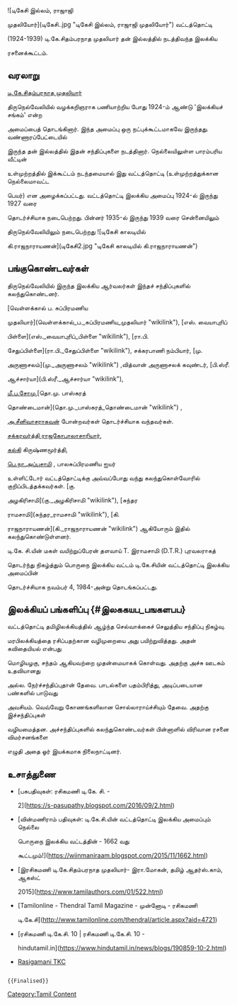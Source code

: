 ![டிகேசி இல்லம், ராஜாஜி
முதலியோர்](டிகேசி..jpg "டிகேசி இல்லம், ராஜாஜி முதலியோர்") வட்டத்தொட்டி
(1924-1939) டி.கே.சிதம்பரநாத முதலியார் தன் இல்லத்தில் நடத்திவந்த இலக்கிய
ரசனைக்கூட்டம்.

## வரலாறு

[டி.கே.சிதம்பரநாத முதலியார்](டி.கே.சிதம்பரநாத_முதலியார் "wikilink")
திருநெல்வேலியில் வழக்கறிஞராக பணியாற்றிய போது 1924-ம் ஆண்டு 'இலக்கியச் சங்கம்\' என்ற
அமைப்பைத் தொடங்கினார். இந்த அமைப்பு ஒரு நட்புக்கூட்டமாகவே இருந்தது. வண்ணாரப்பேட்டையில்
இருந்த தன் இல்லத்தில் இதன் சந்திப்புகளை நடத்தினார். நெல்லையிலுள்ள பாரம்பரிய வீட்டின்
உள்முற்றத்தில் இக்கூட்டம் நடந்தமையால் இது வட்டத்தொட்டி (உள்முற்றத்துக்கான நெல்லைமாவட்ட
பெயர்) என அழைக்கப்பட்டது. வட்டத்தொட்டி இலக்கிய அமைப்பு 1924-ல் இருந்து 1927 வரை
தொடர்ச்சியாக நடைபெற்றது. பின்னர் 1935-ல் இருந்து 1939 வரை சென்னையிலும்
திருநெல்வேலியிலும் நடைபெற்றது ![டிகேசி காலடியில்
கி.ராஜநாராயணன்](டிகேசி2.jpg "டிகேசி காலடியில் கி.ராஜநாராயணன்")

## பங்குகொண்டவர்கள்

திருநெல்வேலியில் இருந்த இலக்கிய ஆர்வலர்கள் இந்தச் சந்திப்புகளில் கலந்துகொண்டனர்.
[வெள்ளக்கால் ப. சுப்பிரமணிய
முதலியார்](வெள்ளக்கால்_ப._சுப்பிரமணிய_முதலியார் "wikilink"), [எஸ். வையாபுரிப்
பிள்ளை](எஸ்._வையாபுரிப்_பிள்ளை "wikilink"), [ரா.பி.
சேதுப்பிள்ளை](ரா.பி._சேதுப்பிள்ளை "wikilink"), சக்கரபாணி நம்பியார், [மு.
அருணாசலம்](மு._அருணாசலம் "wikilink") ,வித்வான் அருணாசலக் கவுண்டர், [பி.ஸ்ரீ.
ஆச்சார்யா](பி.ஸ்ரீ._ஆச்சார்யா "wikilink"),
[மீ.ப.சோமு](மீ.ப.சோமு "wikilink"),[தொ.மு. பாஸ்கரத்
தொண்டைமான்](தொ.மு._பாஸ்கரத்_தொண்டைமான் "wikilink") ,
[அ.சீனிவாசராகவன்](அ.சீனிவாசராகவன் "wikilink") போன்றவர்கள் தொடர்ச்சியாக வந்தவர்கள்.
[சக்கரவர்த்தி ராஜகோபாலாசாரியார்](சக்கரவர்த்தி_ராஜகோபாலாசாரியார் "wikilink"),
[கல்கி](கல்கி_(எழுத்தாளர்) "wikilink") கிருஷ்ணமூர்த்தி,
[பெ.நா.அப்புசாமி](பெ.நா._அப்புசாமி_ஐயர் "wikilink") , பாலசுப்பிரமணிய ஐயர்
உள்ளிட்டோர் வட்டத்தொட்டிக்கு அவ்வப்போது வந்து கலந்துகொள்வோரில் குறிப்பிடத்தக்கவர்கள். [கு.
அழகிரிசாமி](கு._அழகிரிசாமி "wikilink"), [சுந்தர
ராமசாமி](சுந்தர_ராமசாமி "wikilink"), [கி.
ராஜநாராயணன்](கி._ராஜநாராயணன் "wikilink") ஆகியோரும் இதில் கலந்துகொண்டுள்ளனர்.

டி.கே. சி.யின் மகள் வயிற்றுப்பேரன் தளவாய் T. இராமசாமி (D.T.R.) புரவலராகத்
தொடர்ந்து நிகழ்த்தும் பொருநை இலக்கிய வட்டம் டி.கே.சியின் வட்டத்தொட்டி இலக்கிய அமைப்பின்
தொடர்ச்சியாக நவம்பர் 4, 1984-அன்று தொடங்கப்பட்டது.

## இலக்கியப் பங்களிப்பு {#இலககயப_பஙகளபப}

வட்டத்தொட்டி தமிழிலக்கியத்தில் ஆழ்ந்த செல்வாக்கைச் செலுத்திய சந்திப்பு நிகழ்வு.
மரபிலக்கியத்தை ரசிப்பதற்கான வழிமுறையை அது பயிற்றுவித்தது. அதன் கவிதையியல் என்பது
மொழியழகு, சந்தம் ஆகியவற்றை முதன்மையாகக் கொள்வது. அதற்கு அச்சு ஊடகம் உதவியானது
அல்ல. நேர்ச்சந்திப்புதான் தேவை. பாடல்களை பதம்பிரித்து, அடிப்படையான பண்களில் பாடுவது
அவசியம். வெவ்வேறு கோணங்களிலான சொல்லாராய்ச்சியும் தேவை. அதற்கு இச்சந்திப்புகள்
வழியமைத்தன. அச்சந்திப்புகளில் கலந்துகொண்டவர்கள் பின்னாளில் விரிவான ரசனை விமர்சனங்களை
எழுதி அதை ஓர் இயக்கமாக நிலைநாட்டினர்.

## உசாத்துணை

-   [பசுபதிவுகள்: ரசிகமணி டி.கே. சி. -
    2](https://s-pasupathy.blogspot.com/2016/09/2.html)
-   [வின்மணிராம் பதிவுகள்: டி.கே.சி.யின் வட்டத்தொட்டி இலக்கிய அமைப்பும் நெல்லை
    பொருநை இலக்கிய வட்டத்தின் - 1662 வது
    கூட்டமும்!](https://wiinmaniraam.blogspot.com/2015/11/1662.html)
-   [இரசிகமணி டி.கே.சிதம்பரநாத முதலியார்- இரா.மோகன், தமிழ் ஆதர்ஸ்.காம், ஆகஸ்ட்
    2015](https://www.tamilauthors.com/01/522.html)
-   [Tamilonline - Thendral Tamil Magazine - முன்னோடி - ரசிகமணி
    டி.கே.சி](http://www.tamilonline.com/thendral/article.aspx?aid=4721)
-   [ரசிகமணி டி.கே.சி. 10 \| ரசிகமணி டி.கே.சி. 10 -
    hindutamil.in](https://www.hindutamil.in/news/blogs/190859-10-2.html)
-   [Rasigamani TKC](http://www.rasigamanitkc.org/)

```{=mediawiki}
{{Finalised}}
```
[Category:Tamil Content](Category:Tamil_Content "wikilink")
